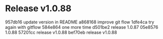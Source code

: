 # Release v1.0.88

957db16 update version in README
a868168 improve git flow
1dfe4ca try again with gitflow
584e864 one more time
d501be2 release 1.0.87
05e8576 1.0.88
57201cc release v1.0.88
bef70eb release v1.0.88

